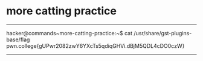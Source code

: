 # more catting practice
***
hacker@commands~more-catting-practice:~$ cat /usr/share/gst-plugins-base/flag
pwn.college{gUPwr2082zwY6YXcTs5qdiqGHVi.dBjM5QDL4cDO0czW}
***
